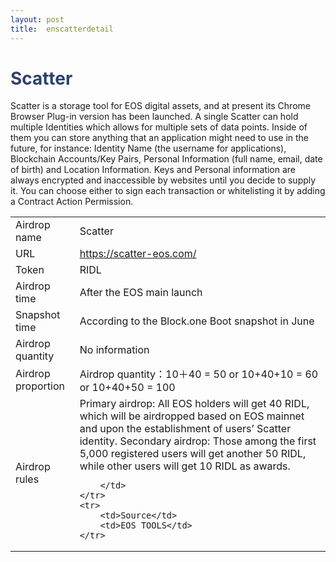 ```yaml
---
layout: post
title:  enscatterdetail
---
```


<h1 style="color: #2F416A">Scatter</h1>
<p>
Scatter is a storage tool for EOS digital assets, and at present its Chrome Browser Plug-in version has been launched. A single Scatter can hold multiple Identities which allows for multiple sets of data points. Inside of them you can store anything that an application might need to use in the future, for instance: Identity Name (the username for applications), Blockchain Accounts/Key Pairs, Personal Information (full name, email, date of birth) and Location Information. Keys and Personal information are always encrypted and inaccessible by websites until you decide to supply it. You can choose either to sign each transaction or whitelisting it by adding a Contract Action Permission.
</p>


<table class="center">
  <tbody>
    <tr>
        <td class="tablehalf">Airdrop name</td>
        <td class="tablehalf">Scatter</td>
    </tr>
    <tr>
        <td>URL</td>
        <td><a href="https://scatter-eos.com/" target="_blank">https://scatter-eos.com/</a></td>
    </tr>
    <tr>
        <td>Token</td>
        <td>RIDL</td>
    </tr>
    <tr>
        <td>Airdrop time</td>
        <td>After the EOS main launch </td>
    </tr>
    <tr>
        <td>Snapshot time</td>
        <td>According to the Block.one Boot snapshot in June</td>
    </tr>
    <tr>
        <td>Airdrop quantity</td>
        <td>No information</td>
    </tr>
    <tr>
        <td>Airdrop proportion</td>
        <td>          
         Airdrop quantity：10＋40 = 50 or 10+40+10 = 60 or 10+40+50 = 100
        </td>
    </tr>
    <tr>
        <td>Airdrop rules</td>
        <td>
      Primary airdrop: All EOS holders will get 40 RIDL, which will be airdropped based on EOS mainnet and upon the establishment of users’ Scatter identity. 
      Secondary airdrop: Those among the first 5,000 registered users will get another 50 RIDL, while other users will get 10 RIDL as awards.

        </td>
    </tr>
    <tr>
        <td>Source</td>
        <td>EOS TOOLS</td>
    </tr>
  </tbody>
</table>